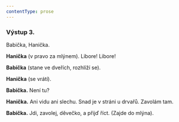 ```yaml
---
contentType: prose
---
```


### Výstup 3.

Babička, Hanička.

**Hanička** (v pravo za mlýnem). Libore! Libore! 

**Babička** (stane ve dveřích, rozhlíží se). 

**Hanička** (se vrátí). 

**Babička.** Není tu?

**Hanička.** Ani vidu ani slechu. Snad je v stráni u drvařů. Zavolám tam.

**Babička.** Jdi, zavolej, děvečko, a přijď říct. (Zajde do mlýna).
